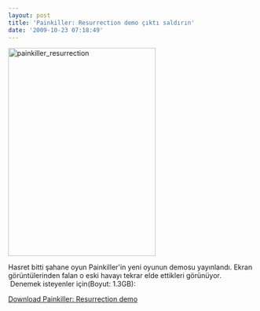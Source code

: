 ```yaml
---
layout: post
title: 'Painkiller: Resurrection demo çıktı saldırın'
date: '2009-10-23 07:18:49'
---
```


<img class="aligncenter size-full wp-image-626" title="painkiller_resurrection" src="http://devdala.files.wordpress.com/2009/10/painkiller_resurrection.jpg" alt="painkiller_resurrection" width="300" height="424" />

Hasret bitti şahane oyun Painkiller'in yeni oyunun demosu yayınlandı. Ekran görüntülerinden falan o eski havayı tekrar elde ettikleri görünüyor.  Denemek isteyenler için(Boyut: 1.3GB):

<a href="http://www.gamershell.com/download_52338.shtml">Download Painkiller: Resurrection demo</a>